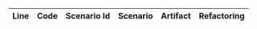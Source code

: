 | Line | Code | Scenario Id | Scenario | Artifact | Refactoring | 
| :-: | :- | :-: | :- | :- | :- | 

